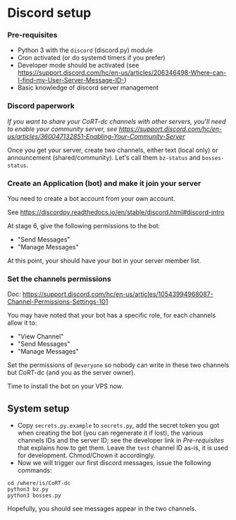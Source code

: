 # Discord setup

### Pre-requisites

- Python 3 with the `discord` (discord.py) module
- Cron activated (or do systemd timers if you prefer)
- Developer mode should be activated (see https://support.discord.com/hc/en-us/articles/206346498-Where-can-I-find-my-User-Server-Message-ID-)
- Basic knowledge of discord server management

### Discord paperwork

*If you want to share your CoRT-dc channels with other servers, you'll need to
enable your community server, see
https://support.discord.com/hc/en-us/articles/360047132851-Enabling-Your-Community-Server*

Once you get your server, create two channels, either text (local only) or
announcement (shared/community). Let's call them `bz-status` and
`bosses-status`.

### Create an Application (bot) and make it join your server

You need to create a bot account from your own account.

See https://discordpy.readthedocs.io/en/stable/discord.html#discord-intro

At stage 6, give the following permissions to the bot:

- "Send Messages"
- "Manage Messages"

At this point, your should have your bot in your server member list.

### Set the channels permissions

Doc: https://support.discord.com/hc/en-us/articles/10543994968087-Channel-Permissions-Settings-101

You may have noted that your bot has a specific role, for each channels allow
it to:

- "View Channel"
- "Send Messages"
- "Manage Messages"

Set the permissions of `@everyone` so nobody can write in these two channels but
CoRT-dc (and you as the server owner).

Time to install the bot on your VPS now.

## System setup


- Copy `secrets.py.example` to `secrets.py`, add the secret token you got when
  creating the bot (you can regenerate it if lost), the various channels IDs
  and the server ID; see the developer link in *Pre-requisites* that explains
  how to get them. Leave the `test` channel ID as-is, it is used for development.
  Chmod/Chown it accordingly.
- Now we will trigger our first discord messages, issue the following commands:

```
cd /where/is/CoRT-dc
python3 bz.py
python3 bosses.py
```
Hopefully, you should see messages appear in the two channels.
